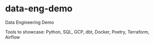 # data-eng-demo

Data Engineering Demo

Tools to showcase: Python, SQL, GCP, dbt, Docker, Poetry, Terraform, Airflow
